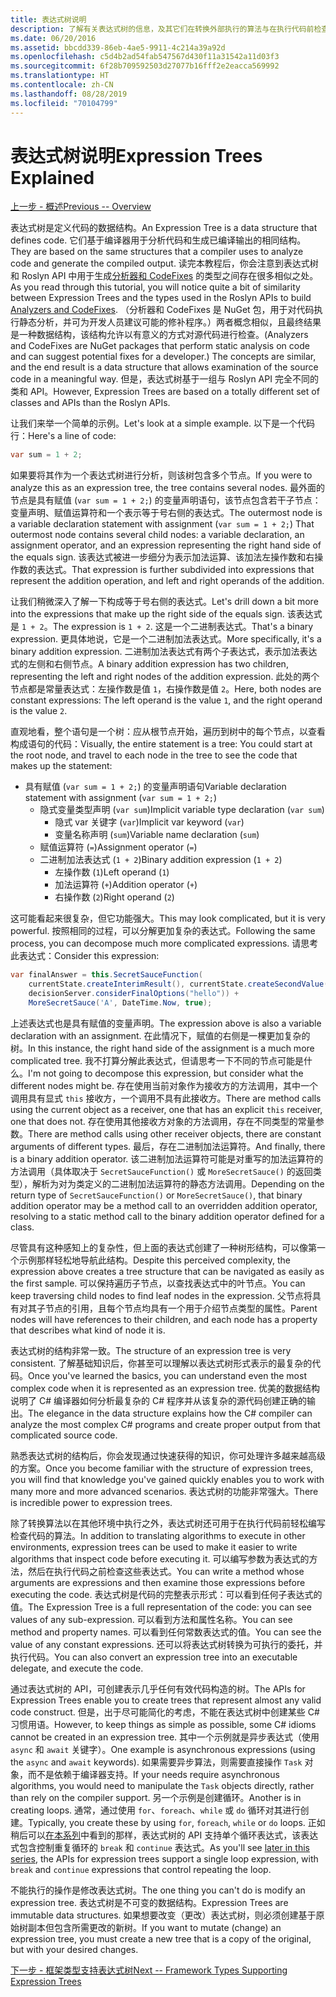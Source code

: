 ```yaml
---
title: 表达式树说明
description: 了解有关表达式树的信息，及其它们在转换外部执行的算法与在执行代码前检查代码方面的用处。
ms.date: 06/20/2016
ms.assetid: bbcdd339-86eb-4ae5-9911-4c214a39a92d
ms.openlocfilehash: c5d4b2ad54fab547567d430f11a31542a11d03f3
ms.sourcegitcommit: 6f28b709592503d27077b16fff2e2eacca569992
ms.translationtype: HT
ms.contentlocale: zh-CN
ms.lasthandoff: 08/28/2019
ms.locfileid: "70104799"
---
```

# <a name="expression-trees-explained"></a><span data-ttu-id="a1173-103">表达式树说明</span><span class="sxs-lookup"><span data-stu-id="a1173-103">Expression Trees Explained</span></span>

[<span data-ttu-id="a1173-104">上一步 - 概述</span><span class="sxs-lookup"><span data-stu-id="a1173-104">Previous -- Overview</span></span>](expression-trees.md)

<span data-ttu-id="a1173-105">表达式树是定义代码的数据结构。</span><span class="sxs-lookup"><span data-stu-id="a1173-105">An Expression Tree is a data structure that defines code.</span></span> <span data-ttu-id="a1173-106">它们基于编译器用于分析代码和生成已编译输出的相同结构。</span><span class="sxs-lookup"><span data-stu-id="a1173-106">They are based on the same structures that a compiler uses to analyze code and generate the compiled output.</span></span> <span data-ttu-id="a1173-107">读完本教程后，你会注意到表达式树和 Roslyn API 中用于生成[分析器和 CodeFixes](https://github.com/dotnet/roslyn-analyzers) 的类型之间存在很多相似之处。</span><span class="sxs-lookup"><span data-stu-id="a1173-107">As you read through this tutorial, you will notice quite a bit of similarity between Expression Trees and the types used in the Roslyn APIs to build [Analyzers and CodeFixes](https://github.com/dotnet/roslyn-analyzers).</span></span>
<span data-ttu-id="a1173-108">（分析器和 CodeFixes 是 NuGet 包，用于对代码执行静态分析，并可为开发人员建议可能的修补程序。）两者概念相似，且最终结果是一种数据结构，该结构允许以有意义的方式对源代码进行检查。</span><span class="sxs-lookup"><span data-stu-id="a1173-108">(Analyzers and CodeFixes are NuGet packages that perform static analysis on code and can suggest potential fixes for a developer.) The concepts are similar, and the end result is a data structure that allows examination of the source code in a meaningful way.</span></span> <span data-ttu-id="a1173-109">但是，表达式树基于一组与 Roslyn API 完全不同的类和 API。</span><span class="sxs-lookup"><span data-stu-id="a1173-109">However, Expression Trees are based on a totally different set of classes and APIs than the Roslyn APIs.</span></span>

<span data-ttu-id="a1173-110">让我们来举一个简单的示例。</span><span class="sxs-lookup"><span data-stu-id="a1173-110">Let's look at a simple example.</span></span>
<span data-ttu-id="a1173-111">以下是一个代码行：</span><span class="sxs-lookup"><span data-stu-id="a1173-111">Here's a line of code:</span></span>

```csharp
var sum = 1 + 2;
```

<span data-ttu-id="a1173-112">如果要将其作为一个表达式树进行分析，则该树包含多个节点。</span><span class="sxs-lookup"><span data-stu-id="a1173-112">If you were to analyze this as an expression tree, the tree contains several nodes.</span></span>
<span data-ttu-id="a1173-113">最外面的节点是具有赋值 (`var sum = 1 + 2;`) 的变量声明语句，该节点包含若干子节点：变量声明、赋值运算符和一个表示等于号右侧的表达式。</span><span class="sxs-lookup"><span data-stu-id="a1173-113">The outermost node is a variable declaration statement with assignment (`var sum = 1 + 2;`) That outermost node contains several child nodes: a variable declaration, an assignment operator, and an expression representing the right hand side of the equals sign.</span></span> <span data-ttu-id="a1173-114">该表达式被进一步细分为表示加法运算、该加法左操作数和右操作数的表达式。</span><span class="sxs-lookup"><span data-stu-id="a1173-114">That expression is further subdivided into expressions that represent the addition operation, and left and right operands of the addition.</span></span>

<span data-ttu-id="a1173-115">让我们稍微深入了解一下构成等于号右侧的表达式。</span><span class="sxs-lookup"><span data-stu-id="a1173-115">Let's drill down a bit more into the expressions that make up the right side of the equals sign.</span></span>
<span data-ttu-id="a1173-116">该表达式是 `1 + 2`。</span><span class="sxs-lookup"><span data-stu-id="a1173-116">The expression is `1 + 2`.</span></span> <span data-ttu-id="a1173-117">这是一个二进制表达式。</span><span class="sxs-lookup"><span data-stu-id="a1173-117">That's a binary expression.</span></span> <span data-ttu-id="a1173-118">更具体地说，它是一个二进制加法表达式。</span><span class="sxs-lookup"><span data-stu-id="a1173-118">More specifically, it's a binary addition expression.</span></span> <span data-ttu-id="a1173-119">二进制加法表达式有两个子表达式，表示加法表达式的左侧和右侧节点。</span><span class="sxs-lookup"><span data-stu-id="a1173-119">A binary addition expression has two children, representing the left and right nodes of the addition expression.</span></span> <span data-ttu-id="a1173-120">此处的两个节点都是常量表达式：左操作数是值 `1`，右操作数是值 `2`。</span><span class="sxs-lookup"><span data-stu-id="a1173-120">Here, both nodes are constant expressions: The left operand is the value `1`, and the right operand is the value `2`.</span></span>

<span data-ttu-id="a1173-121">直观地看，整个语句是一个树：应从根节点开始，遍历到树中的每个节点，以查看构成语句的代码：</span><span class="sxs-lookup"><span data-stu-id="a1173-121">Visually, the entire statement is a tree: You could start at the root node, and travel to each node in the tree to see the code that makes up the statement:</span></span>

- <span data-ttu-id="a1173-122">具有赋值 (`var sum = 1 + 2;`) 的变量声明语句</span><span class="sxs-lookup"><span data-stu-id="a1173-122">Variable declaration statement with assignment (`var sum = 1 + 2;`)</span></span>
  - <span data-ttu-id="a1173-123">隐式变量类型声明 (`var sum`)</span><span class="sxs-lookup"><span data-stu-id="a1173-123">Implicit variable type declaration (`var sum`)</span></span>
    - <span data-ttu-id="a1173-124">隐式 var 关键字 (`var`)</span><span class="sxs-lookup"><span data-stu-id="a1173-124">Implicit var keyword (`var`)</span></span>
    - <span data-ttu-id="a1173-125">变量名称声明 (`sum`)</span><span class="sxs-lookup"><span data-stu-id="a1173-125">Variable name declaration (`sum`)</span></span>
  - <span data-ttu-id="a1173-126">赋值运算符 (`=`)</span><span class="sxs-lookup"><span data-stu-id="a1173-126">Assignment operator (`=`)</span></span>
  - <span data-ttu-id="a1173-127">二进制加法表达式 (`1 + 2`)</span><span class="sxs-lookup"><span data-stu-id="a1173-127">Binary addition expression (`1 + 2`)</span></span>
    - <span data-ttu-id="a1173-128">左操作数 (`1`)</span><span class="sxs-lookup"><span data-stu-id="a1173-128">Left operand (`1`)</span></span>
    - <span data-ttu-id="a1173-129">加法运算符 (`+`)</span><span class="sxs-lookup"><span data-stu-id="a1173-129">Addition operator (`+`)</span></span>
    - <span data-ttu-id="a1173-130">右操作数 (`2`)</span><span class="sxs-lookup"><span data-stu-id="a1173-130">Right operand (`2`)</span></span>

<span data-ttu-id="a1173-131">这可能看起来很复杂，但它功能强大。</span><span class="sxs-lookup"><span data-stu-id="a1173-131">This may look complicated, but it is very powerful.</span></span> <span data-ttu-id="a1173-132">按照相同的过程，可以分解更加复杂的表达式。</span><span class="sxs-lookup"><span data-stu-id="a1173-132">Following the same process, you can decompose much more complicated expressions.</span></span> <span data-ttu-id="a1173-133">请思考此表达式：</span><span class="sxs-lookup"><span data-stu-id="a1173-133">Consider this expression:</span></span>

```csharp
var finalAnswer = this.SecretSauceFunction(
    currentState.createInterimResult(), currentState.createSecondValue(1, 2),
    decisionServer.considerFinalOptions("hello")) +
    MoreSecretSauce('A', DateTime.Now, true);
```

<span data-ttu-id="a1173-134">上述表达式也是具有赋值的变量声明。</span><span class="sxs-lookup"><span data-stu-id="a1173-134">The expression above is also a variable declaration with an assignment.</span></span>
<span data-ttu-id="a1173-135">在此情况下，赋值的右侧是一棵更加复杂的树。</span><span class="sxs-lookup"><span data-stu-id="a1173-135">In this instance, the right hand side of the assignment is a much more complicated tree.</span></span>
<span data-ttu-id="a1173-136">我不打算分解此表达式，但请思考一下不同的节点可能是什么。</span><span class="sxs-lookup"><span data-stu-id="a1173-136">I'm not going to decompose this expression, but consider what the different nodes might be.</span></span> <span data-ttu-id="a1173-137">存在使用当前对象作为接收方的方法调用，其中一个调用具有显式 `this` 接收方，一个调用不具有此接收方。</span><span class="sxs-lookup"><span data-stu-id="a1173-137">There are method calls using the current object as a receiver, one that has an explicit `this` receiver, one that does not.</span></span> <span data-ttu-id="a1173-138">存在使用其他接收方对象的方法调用，存在不同类型的常量参数。</span><span class="sxs-lookup"><span data-stu-id="a1173-138">There are method calls using other receiver objects, there are constant arguments of different types.</span></span> <span data-ttu-id="a1173-139">最后，存在二进制加法运算符。</span><span class="sxs-lookup"><span data-stu-id="a1173-139">And finally, there is a binary addition operator.</span></span> <span data-ttu-id="a1173-140">该二进制加法运算符可能是对重写的加法运算符的方法调用（具体取决于 `SecretSauceFunction()` 或 `MoreSecretSauce()` 的返回类型），解析为对为类定义的二进制加法运算符的静态方法调用。</span><span class="sxs-lookup"><span data-stu-id="a1173-140">Depending on the return type of `SecretSauceFunction()` or `MoreSecretSauce()`, that binary addition operator may be a method call to an overridden addition operator, resolving to a static method call to the binary addition operator defined for a class.</span></span>

<span data-ttu-id="a1173-141">尽管具有这种感知上的复杂性，但上面的表达式创建了一种树形结构，可以像第一个示例那样轻松地导航此结构。</span><span class="sxs-lookup"><span data-stu-id="a1173-141">Despite this perceived complexity, the expression above creates a tree structure that can be navigated as easily as the first sample.</span></span> <span data-ttu-id="a1173-142">可以保持遍历子节点，以查找表达式中的叶节点。</span><span class="sxs-lookup"><span data-stu-id="a1173-142">You can keep traversing child nodes to find leaf nodes in the expression.</span></span> <span data-ttu-id="a1173-143">父节点将具有对其子节点的引用，且每个节点均具有一个用于介绍节点类型的属性。</span><span class="sxs-lookup"><span data-stu-id="a1173-143">Parent nodes will have references to their children, and each node has a property that describes what kind of node it is.</span></span>

<span data-ttu-id="a1173-144">表达式树的结构非常一致。</span><span class="sxs-lookup"><span data-stu-id="a1173-144">The structure of an expression tree is very consistent.</span></span> <span data-ttu-id="a1173-145">了解基础知识后，你甚至可以理解以表达式树形式表示的最复杂的代码。</span><span class="sxs-lookup"><span data-stu-id="a1173-145">Once you've learned the basics, you can understand even the most complex code when it is represented as an expression tree.</span></span> <span data-ttu-id="a1173-146">优美的数据结构说明了 C# 编译器如何分析最复杂的 C# 程序并从该复杂的源代码创建正确的输出。</span><span class="sxs-lookup"><span data-stu-id="a1173-146">The elegance in the data structure explains how the C# compiler can analyze the most complex C# programs and create proper output from that complicated source code.</span></span>

<span data-ttu-id="a1173-147">熟悉表达式树的结构后，你会发现通过快速获得的知识，你可处理许多越来越高级的方案。</span><span class="sxs-lookup"><span data-stu-id="a1173-147">Once you become familiar with the structure of expression trees, you will find that knowledge you've gained quickly enables you to work with many more and more advanced scenarios.</span></span> <span data-ttu-id="a1173-148">表达式树的功能非常强大。</span><span class="sxs-lookup"><span data-stu-id="a1173-148">There is incredible power to expression trees.</span></span>

<span data-ttu-id="a1173-149">除了转换算法以在其他环境中执行之外，表达式树还可用于在执行代码前轻松编写检查代码的算法。</span><span class="sxs-lookup"><span data-stu-id="a1173-149">In addition to translating algorithms to execute in other environments, expression trees can be used to make it easier to write algorithms that inspect code before executing it.</span></span> <span data-ttu-id="a1173-150">可以编写参数为表达式的方法，然后在执行代码之前检查这些表达式。</span><span class="sxs-lookup"><span data-stu-id="a1173-150">You can write a method whose arguments are expressions and then examine those expressions before executing the code.</span></span> <span data-ttu-id="a1173-151">表达式树是代码的完整表示形式：可以看到任何子表达式的值。</span><span class="sxs-lookup"><span data-stu-id="a1173-151">The Expression Tree is a full representation of the code: you can see values of any sub-expression.</span></span>
<span data-ttu-id="a1173-152">可以看到方法和属性名称。</span><span class="sxs-lookup"><span data-stu-id="a1173-152">You can see method and property names.</span></span> <span data-ttu-id="a1173-153">可以看到任何常数表达式的值。</span><span class="sxs-lookup"><span data-stu-id="a1173-153">You can see the value of any constant expressions.</span></span>
<span data-ttu-id="a1173-154">还可以将表达式树转换为可执行的委托，并执行代码。</span><span class="sxs-lookup"><span data-stu-id="a1173-154">You can also convert an expression tree into an executable delegate, and execute the code.</span></span>

<span data-ttu-id="a1173-155">通过表达式树的 API，可创建表示几乎任何有效代码构造的树。</span><span class="sxs-lookup"><span data-stu-id="a1173-155">The APIs for Expression Trees enable you to create trees that represent almost any valid code construct.</span></span> <span data-ttu-id="a1173-156">但是，出于尽可能简化的考虑，不能在表达式树中创建某些 C# 习惯用语。</span><span class="sxs-lookup"><span data-stu-id="a1173-156">However, to keep things as simple as possible, some C# idioms cannot be created in an expression tree.</span></span> <span data-ttu-id="a1173-157">其中一个示例就是异步表达式（使用 `async` 和 `await` 关键字）。</span><span class="sxs-lookup"><span data-stu-id="a1173-157">One example is asynchronous expressions (using the `async` and `await` keywords).</span></span> <span data-ttu-id="a1173-158">如果需要异步算法，则需要直接操作 `Task` 对象，而不是依赖于编译器支持。</span><span class="sxs-lookup"><span data-stu-id="a1173-158">If your needs require asynchronous algorithms, you would need to manipulate the `Task` objects directly, rather than rely on the compiler support.</span></span> <span data-ttu-id="a1173-159">另一个示例是创建循环。</span><span class="sxs-lookup"><span data-stu-id="a1173-159">Another is in creating loops.</span></span> <span data-ttu-id="a1173-160">通常，通过使用 `for`、`foreach`、`while` 或 `do` 循环对其进行创建。</span><span class="sxs-lookup"><span data-stu-id="a1173-160">Typically, you create these by using `for`, `foreach`, `while` or `do` loops.</span></span> <span data-ttu-id="a1173-161">正如稍后可以[在本系列](expression-trees-building.md)中看到的那样，表达式树的 API 支持单个循环表达式，该表达式包含控制重复循环的 `break` 和 `continue` 表达式。</span><span class="sxs-lookup"><span data-stu-id="a1173-161">As you'll see [later in this series](expression-trees-building.md), the APIs for expression trees support a single loop expression, with `break` and `continue` expressions that control repeating the loop.</span></span>

<span data-ttu-id="a1173-162">不能执行的操作是修改表达式树。</span><span class="sxs-lookup"><span data-stu-id="a1173-162">The one thing you can't do is modify an expression tree.</span></span>  <span data-ttu-id="a1173-163">表达式树是不可变的数据结构。</span><span class="sxs-lookup"><span data-stu-id="a1173-163">Expression Trees are immutable data structures.</span></span> <span data-ttu-id="a1173-164">如果想要改变（更改）表达式树，则必须创建基于原始树副本但包含所需更改的新树。</span><span class="sxs-lookup"><span data-stu-id="a1173-164">If you want to mutate (change) an expression tree, you must create a new tree that is a copy of the original, but with your desired changes.</span></span>

[<span data-ttu-id="a1173-165">下一步 - 框架类型支持表达式树</span><span class="sxs-lookup"><span data-stu-id="a1173-165">Next -- Framework Types Supporting Expression Trees</span></span>](expression-classes.md)
